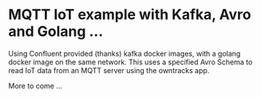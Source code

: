 # MQTT IoT example with Kafka, Avro and Golang ...

Using Confluent provided (thanks) kafka docker images, with a golang docker image on the same
network.  This uses a specified Avro Schema to read IoT data from an MQTT server using the owntracks
app.

More to come ...

